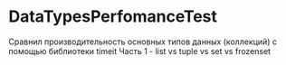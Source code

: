 # DataTypesPerfomanceTest
Сравнил производительность основных типов данных (коллекций) с помощью библиотеки timeit
Часть 1 - list vs tuple vs set vs frozenset
